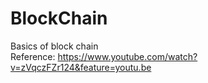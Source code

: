 # BlockChain
Basics of block chain  
Reference: https://www.youtube.com/watch?v=zVqczFZr124&feature=youtu.be
